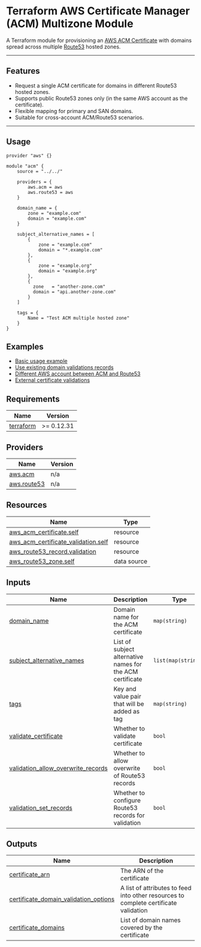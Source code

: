 # Terraform AWS Certificate Manager (ACM) Multizone Module

A Terraform module for provisioning an [AWS ACM Certificate](https://docs.aws.amazon.com/acm/latest/userguide/acm-overview.html) with domains spread across multiple [Route53](https://aws.amazon.com/route53/) hosted zones.

---

## Features

- Request a single ACM certificate for domains in different Route53 hosted zones.
- Supports public Route53 zones only (in the same AWS account as the certificate).
- Flexible mapping for primary and SAN domains.
- Suitable for cross-account ACM/Route53 scenarios.

---

## Usage

```hcl
provider "aws" {}

module "acm" {
    source = "../../"

    providers = {
        aws.acm = aws
        aws.route53 = aws
    }

    domain_name = {
        zone = "example.com"
        domain = "example.com"
    }

    subject_alternative_names = [
        {
            zone = "example.com"
            domain = "*.example.com"
        },
        {
            zone = "example.org"
            domain = "example.org"
        },
        {
          zone   = "another-zone.com"
          domain = "api.another-zone.com"
        }
    ]

    tags = {
        Name = "Test ACM multiple hosted zone"
    }
}
```

## Examples

- [Basic usage example](./examples/basic/)
- [Use existing domain validations records](./examples/without-domain-validation)
- [Different AWS account between ACM and Route53](./examples/different-aws-account)
- [External certificate validations](./examples/external-validation)

<!-- BEGIN_TF_DOCS -->
## Requirements

| Name | Version |
|------|---------|
| <a name="requirement_terraform"></a> [terraform](#requirement\_terraform) | >= 0.12.31 |

## Providers

| Name | Version |
|------|---------|
| <a name="provider_aws.acm"></a> [aws.acm](#provider\_aws.acm) | n/a |
| <a name="provider_aws.route53"></a> [aws.route53](#provider\_aws.route53) | n/a |

## Resources

| Name | Type |
|------|------|
| [aws_acm_certificate.self](https://registry.terraform.io/providers/hashicorp/aws/latest/docs/resources/acm_certificate) | resource |
| [aws_acm_certificate_validation.self](https://registry.terraform.io/providers/hashicorp/aws/latest/docs/resources/acm_certificate_validation) | resource |
| [aws_route53_record.validation](https://registry.terraform.io/providers/hashicorp/aws/latest/docs/resources/route53_record) | resource |
| [aws_route53_zone.self](https://registry.terraform.io/providers/hashicorp/aws/latest/docs/data-sources/route53_zone) | data source |

## Inputs

| Name | Description | Type | Default |
|------|-------------|------|---------|
| <a name="input_domain_name"></a> [domain\_name](#input\_domain\_name) | Domain name for the ACM certificate | `map(string)` | n/a |
| <a name="input_subject_alternative_names"></a> [subject\_alternative\_names](#input\_subject\_alternative\_names) | List of subject alternative names for the ACM certificate | `list(map(string))` | n/a |
| <a name="input_tags"></a> [tags](#input\_tags) | Key and value pair that will be added as tag | `map(string)` | `{}` |
| <a name="input_validate_certificate"></a> [validate\_certificate](#input\_validate\_certificate) | Whether to validate certificate | `bool` | `true` |
| <a name="input_validation_allow_overwrite_records"></a> [validation\_allow\_overwrite\_records](#input\_validation\_allow\_overwrite\_records) | Whether to allow overwrite of Route53 records | `bool` | `true` |
| <a name="input_validation_set_records"></a> [validation\_set\_records](#input\_validation\_set\_records) | Whether to configure Route53 records for validation | `bool` | `true` |

## Outputs

| Name | Description |
|------|-------------|
| <a name="output_certificate_arn"></a> [certificate\_arn](#output\_certificate\_arn) | The ARN of the certificate |
| <a name="output_certificate_domain_validation_options"></a> [certificate\_domain\_validation\_options](#output\_certificate\_domain\_validation\_options) | A list of attributes to feed into other resources to complete certificate validation |
| <a name="output_certificate_domains"></a> [certificate\_domains](#output\_certificate\_domains) | List of domain names covered by the certificate |
<!-- END_TF_DOCS -->